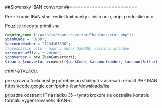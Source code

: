 ##Slovensky IBAN convertor
##========================

Pre ziskanie IBAN staci vediet kod banky a cislo uctu, prip. predcislie uctu.

Pouzitie triedy je primitivne

```php
require_once ("/path/to/iban-convertor/IbanConvertor.php");
$bankCode = "0200";
$accountNumber = "1234567890";
//predcislie uctu - napr v mBank 520600, vacsinou prazdne
$accountSuffix = "520600";
$convertor = new IbanConvertor();
$iban = $convertor->convert($bankCode, $accountNumber, $accountSuffix)
```

###INSTALACIA

pre spravnu funkcnost je potrebne po stiahnuti v adresari rozbalit PHP IBAN https://code.google.com/p/php-iban/downloads/list

pripadne odstranit IF na riadku 35 - tymto krokom ale odstrelite kontrolu formatu vygenerovaneho IBAN-u